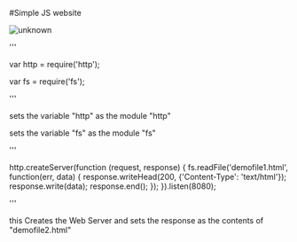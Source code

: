#Simple JS website

![unknown](https://user-images.githubusercontent.com/32592487/53598934-e8042200-3b9d-11e9-8622-6605ee82060c.png)

'''

var http = require('http');

var fs = require('fs');

'''

sets the variable "http" as the module "http"

sets the variable "fs" as the module "fs"

'''

http.createServer(function (request, response) {
  fs.readFile('demofile1.html', function(err, data) {
    response.writeHead(200, {'Content-Type': 'text/html'});
    response.write(data);
    response.end();
  });
}).listen(8080);

'''

this Creates the Web Server and sets the response as the contents of "demofile2.html"



